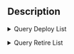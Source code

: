 ## Description

<!--Replace this comment with a description-->

<p>
<details>
<summary>Query Deploy List</summary>
<pre><code id="d">

<!--Replace this comment with query list (one per line)-->

</code></pre>
</details>
</p>

<p>
<details>
<summary>Query Retire List</summary>
<pre><code id="r">

<!--Replace this comment with query list (one per line)-->

</code></pre>
</details>
</p>